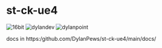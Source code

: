 # st-ck-ue4

![16bit](https://user-images.githubusercontent.com/77309014/123887260-2ef5b400-d91f-11eb-8028-97da7e1d73ff.png)
![dylandev](https://user-images.githubusercontent.com/77309014/123887262-2ef5b400-d91f-11eb-9015-c41a6fe25392.png)
![dylanpoint](https://user-images.githubusercontent.com/77309014/123887263-2f8e4a80-d91f-11eb-8eaa-5676e998a64e.png)

docs in https:/github.com/DylanPews/st-ck-ue4/main/docs/
